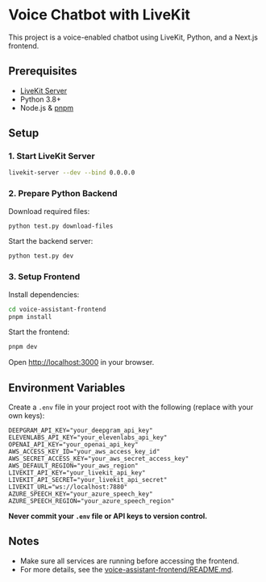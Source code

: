 # Voice Chatbot with LiveKit

This project is a voice-enabled chatbot using LiveKit, Python, and a Next.js frontend.

## Prerequisites

- [LiveKit Server](https://docs.livekit.io/)
- Python 3.8+
- Node.js & [pnpm](https://pnpm.io/)

## Setup

### 1. Start LiveKit Server

```sh
livekit-server --dev --bind 0.0.0.0
```

### 2. Prepare Python Backend

Download required files:

```sh
python test.py download-files
```

Start the backend server:

```sh
python test.py dev
```

### 3. Setup Frontend

Install dependencies:

```sh
cd voice-assistant-frontend
pnpm install
```

Start the frontend:

```sh
pnpm dev
```

Open [http://localhost:3000](http://localhost:3000) in your browser.

## Environment Variables

Create a `.env` file in your project root with the following (replace with your own keys):

```env
DEEPGRAM_API_KEY="your_deepgram_api_key"
ELEVENLABS_API_KEY="your_elevenlabs_api_key"
OPENAI_API_KEY="your_openai_api_key"
AWS_ACCESS_KEY_ID="your_aws_access_key_id"
AWS_SECRET_ACCESS_KEY="your_aws_secret_access_key"
AWS_DEFAULT_REGION="your_aws_region"
LIVEKIT_API_KEY="your_livekit_api_key"
LIVEKIT_API_SECRET="your_livekit_api_secret"
LIVEKIT_URL="ws://localhost:7880"
AZURE_SPEECH_KEY="your_azure_speech_key"
AZURE_SPEECH_REGION="your_azure_speech_region"
```

**Never commit your `.env` file or API keys to version control.**

## Notes

- Make sure all services are running before accessing the frontend.
- For more details, see the [voice-assistant-frontend/README.md](voice-assistant-frontend/README.md).
